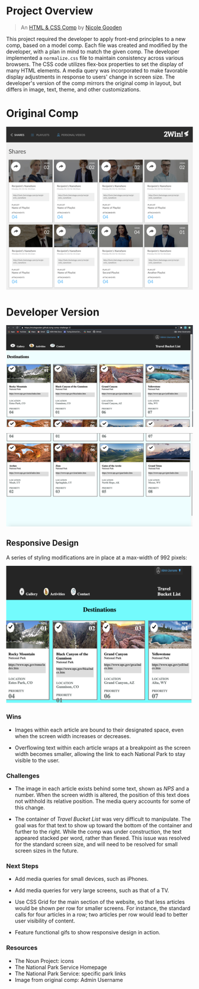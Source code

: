 # Project Overview
> An [HTML & CSS Comp](https://nicolegooden.github.io/ng-comp-challenge-1/) by [Nicole Gooden](https://github.com/nicolegooden)

  This project required the developer to apply front-end principles to a new comp, based on a model comp.  Each file was created and modified by the developer, with a plan in mind to match the given comp.  The developer implemented a `normalize.css` file to maintain consistency across various browsers.  The CSS code utilizes flex-box properties to set the display of many HTML elements.  A media query was incorporated to make favorable display adjustments in response to users' change in screen size.  The developer's version of the comp mirrors the original comp in layout, but differs in image, text, theme, and other customizations.  

# Original Comp

![original comp](original-comp.png)

# Developer Version

![developer comp pt 1](developer-comp-pt-1.png)

![developer comp pt 1](developer-comp-pt-2.png)

## Responsive Design

  A series of styling modifications are in place at a max-width of 992 pixels:

  ![responsive design image](responsive-design.png)

  ### Wins

  + Images within each article are bound to their designated space, even when the screen width increases or decreases.

  + Overflowing text within each article wraps at a breakpoint as the screen width becomes smaller, allowing the link to each National Park to stay visible to the user.  

  ### Challenges

  + The image in each article exists behind some text, shown as *NPS* and a number.  When the screen width is altered, the position of this text does not withhold its relative position.  The media query accounts for some of this change.

  + The container of *Travel Bucket List* was very difficult to manipulate.  The goal was for that text to show up toward the bottom of the container and further to the right.  While the comp was under construction, the text appeared stacked per word, rather than flexed.  This issue was resolved for the standard screen size, and will need to be resolved for small screen sizes in the future.

  ### Next Steps

  + Add media queries for small devices, such as iPhones.

  + Add media queries for very large screens, such as that of a TV.
  + Use CSS Grid for the main section of the website, so that less articles would be shown per row for smaller screens.  For instance, the standard calls for four articles in a row; two articles per row would lead to better user visibility of content.
  + Feature functional gifs to show responsive design in action.

  ### Resources

  + The Noun Project: icons
  + The National Park Service Homepage
  + The National Park Service: specific park links
  + Image from original comp: Admin Username

